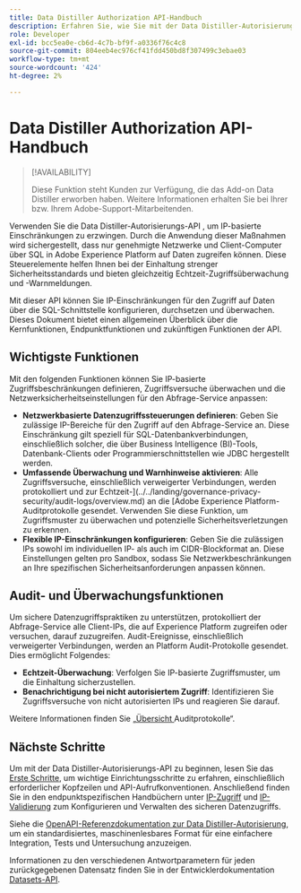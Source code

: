 ```yaml
---
title: Data Distiller Authorization API-Handbuch
description: Erfahren Sie, wie Sie mit der Data Distiller-Autorisierungs-API netzwerkbasierte IP-Einschränkungen für sichere Verbindungen über SQL erzwingen können. Verwenden Sie diese API, um die Datenzugriffssteuerung für Ihre Adobe Experience Platform-Daten zu verbessern.
role: Developer
exl-id: bcc5ea0e-cb6d-4c7b-bf9f-a0336f76c4c8
source-git-commit: 804eeb4ec976cf41fdd450bd8f307499c3ebae03
workflow-type: tm+mt
source-wordcount: '424'
ht-degree: 2%

---
```


# Data Distiller Authorization API-Handbuch

>[!AVAILABILITY]
>
>Diese Funktion steht Kunden zur Verfügung, die das Add-on Data Distiller erworben haben. Weitere Informationen erhalten Sie bei Ihrer bzw. Ihrem Adobe-Support-Mitarbeitenden.

Verwenden Sie die Data Distiller-Autorisierungs-API , um IP-basierte Einschränkungen zu erzwingen. Durch die Anwendung dieser Maßnahmen wird sichergestellt, dass nur genehmigte Netzwerke und Client-Computer über SQL in Adobe Experience Platform auf Daten zugreifen können. Diese Steuerelemente helfen Ihnen bei der Einhaltung strenger Sicherheitsstandards und bieten gleichzeitig Echtzeit-Zugriffsüberwachung und -Warnmeldungen.

Mit dieser API können Sie IP-Einschränkungen für den Zugriff auf Daten über die SQL-Schnittstelle konfigurieren, durchsetzen und überwachen. Dieses Dokument bietet einen allgemeinen Überblick über die Kernfunktionen, Endpunktfunktionen und zukünftigen Funktionen der API.

## Wichtigste Funktionen

Mit den folgenden Funktionen können Sie IP-basierte Zugriffsbeschränkungen definieren, Zugriffsversuche überwachen und die Netzwerksicherheitseinstellungen für den Abfrage-Service anpassen:

- **Netzwerkbasierte Datenzugriffssteuerungen definieren**: Geben Sie zulässige IP-Bereiche für den Zugriff auf den Abfrage-Service an. Diese Einschränkung gilt speziell für SQL-Datenbankverbindungen, einschließlich solcher, die über Business Intelligence (BI)-Tools, Datenbank-Clients oder Programmierschnittstellen wie JDBC hergestellt werden.
- **Umfassende Überwachung und Warnhinweise aktivieren**: Alle Zugriffsversuche, einschließlich verweigerter Verbindungen, werden protokolliert und zur Echtzeit-](../../landing/governance-privacy-security/audit-logs/overview.md) an die [Adobe Experience Platform-Auditprotokolle gesendet. Verwenden Sie diese Funktion, um Zugriffsmuster zu überwachen und potenzielle Sicherheitsverletzungen zu erkennen.
- **Flexible IP-Einschränkungen konfigurieren**: Geben Sie die zulässigen IPs sowohl im individuellen IP- als auch im CIDR-Blockformat an. Diese Einstellungen gelten pro Sandbox, sodass Sie Netzwerkbeschränkungen an Ihre spezifischen Sicherheitsanforderungen anpassen können.

## Audit- und Überwachungsfunktionen

Um sichere Datenzugriffspraktiken zu unterstützen, protokolliert der Abfrage-Service alle Client-IPs, die auf Experience Platform zugreifen oder versuchen, darauf zuzugreifen. Audit-Ereignisse, einschließlich verweigerter Verbindungen, werden an Platform Audit-Protokolle gesendet. Dies ermöglicht Folgendes:

- **Echtzeit-Überwachung**: Verfolgen Sie IP-basierte Zugriffsmuster, um die Einhaltung sicherzustellen.
- **Benachrichtigung bei nicht autorisiertem Zugriff**: Identifizieren Sie Zugriffsversuche von nicht autorisierten IPs und reagieren Sie darauf.

Weitere Informationen finden Sie [ „Übersicht ](../../landing/governance-privacy-security/audit-logs/overview.md) Auditprotokolle“.

## Nächste Schritte

Um mit der Data Distiller-Autorisierungs-API zu beginnen, lesen Sie das [Erste Schritte](./getting-started.md), um wichtige Einrichtungsschritte zu erfahren, einschließlich erforderlicher Kopfzeilen und API-Aufrufkonventionen. Anschließend finden Sie in den endpunktspezifischen Handbüchern unter [IP-Zugriff](./ip-access.md) und [IP-Validierung](./validate.md) zum Konfigurieren und Verwalten des sicheren Datenzugriffs.

Siehe die [OpenAPI-Referenzdokumentation zur Data Distiller-Autorisierung](https://developer.adobe.com/experience-platform-apis/references/data-distiller-auth/), um ein standardisiertes, maschinenlesbares Format für eine einfachere Integration, Tests und Untersuchung anzuzeigen.

Informationen zu den verschiedenen Antwortparametern für jeden zurückgegebenen Datensatz finden Sie in der Entwicklerdokumentation [Datasets-API](https://developer.adobe.com/experience-platform-apis/references/catalog/#tag/Datasets/operation/listDatasets).
